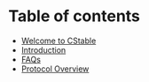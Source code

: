# Table of contents

* [Welcome to CStable](README.md)
* [Introduction](introduction.md)
* [FAQs](faqs.md)
* [Protocol Overview](protocol-overview.md)
